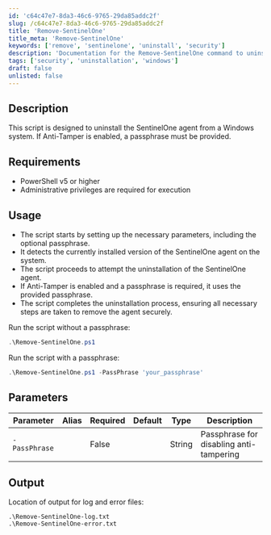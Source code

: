 ```yaml
---
id: 'c64c47e7-8da3-46c6-9765-29da85addc2f'
slug: /c64c47e7-8da3-46c6-9765-29da85addc2f
title: 'Remove-SentinelOne'
title_meta: 'Remove-SentinelOne'
keywords: ['remove', 'sentinelone', 'uninstall', 'security']
description: 'Documentation for the Remove-SentinelOne command to uninstall the SentinelOne agent from a Windows system.'
tags: ['security', 'uninstallation', 'windows']
draft: false
unlisted: false
---
```


## Description
This script is designed to uninstall the SentinelOne agent from a Windows system. If Anti-Tamper is enabled, a passphrase must be provided.

## Requirements
- PowerShell v5 or higher
- Administrative privileges are required for execution

## Usage
- The script starts by setting up the necessary parameters, including the optional passphrase.
- It detects the currently installed version of the SentinelOne agent on the system.
- The script proceeds to attempt the uninstallation of the SentinelOne agent.
- If Anti-Tamper is enabled and a passphrase is required, it uses the provided passphrase.
- The script completes the uninstallation process, ensuring all necessary steps are taken to remove the agent securely.

Run the script without a passphrase:

```powershell
.\Remove-SentinelOne.ps1
```

Run the script with a passphrase:

```powershell
.\Remove-SentinelOne.ps1 -PassPhrase 'your_passphrase'
```

## Parameters
| Parameter         | Alias | Required  | Default   | Type   | Description                                   |
| ----------------- | ----- | --------- | --------- | ------ | --------------------------------------------- |
| `-PassPhrase`     |       | False     |           | String | Passphrase for disabling anti-tampering       |

## Output
Location of output for log and error files:

```
.\Remove-SentinelOne-log.txt
.\Remove-SentinelOne-error.txt
```


